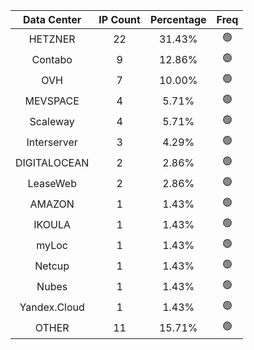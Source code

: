 | Data Center | IP Count | Percentage | Freq |
|:------------:|:--------:|:-----------:|:-----:|
| HETZNER | 22 | 31.43% | 🟢 |
| Contabo | 9 | 12.86% | 🟢 |
| OVH | 7 | 10.00% | 🟢 |
| MEVSPACE | 4 | 5.71% | 🟢 |
| Scaleway | 4 | 5.71% | 🟢 |
| Interserver | 3 | 4.29% | 🟢 |
| DIGITALOCEAN | 2 | 2.86% | 🟢 |
| LeaseWeb | 2 | 2.86% | 🟢 |
| AMAZON | 1 | 1.43% | 🟢 |
| IKOULA | 1 | 1.43% | 🟢 |
| myLoc | 1 | 1.43% | 🟢 |
| Netcup | 1 | 1.43% | 🟢 |
| Nubes | 1 | 1.43% | 🟢 |
| Yandex.Cloud | 1 | 1.43% | 🟢 |
| OTHER | 11 | 15.71% | 🟢 |